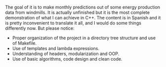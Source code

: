 The goal of it is to make monthly predictions out of some energy production data from windmills. It is actually unfinished but it is the most complete demonstration of what I can achieve in C++. The content is in Spanish and it is pretty inconvenient to translate it all, and I would do some things differently now. But please notice:

- Proper organization of the project in a directory tree structure and use of Makefile.
- Use of templates and lambda expressions.
- Understanding of headers, modularization and OOP.
- Use of basic algorithms, code design and clean code.
